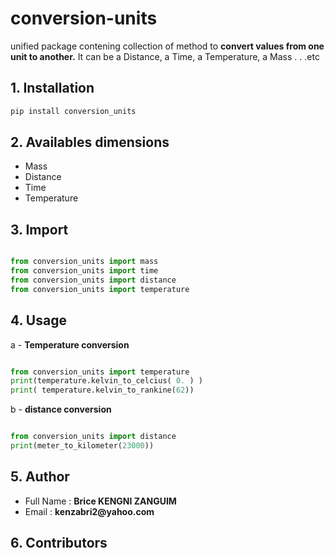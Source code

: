 # conversion-units
unified package contening collection of method to **convert values from one unit to another.** It can be a Distance, a Time, a Temperature, a Mass . . .etc

## 1. Installation

```python
pip install conversion_units
```

## 2. Availables dimensions
<ul>
    <li> Mass   </li>
    <li> Distance   </li>
    <li> Time   </li>
    <li> Temperature   </li>
</ul>

## 3. Import

```python

from conversion_units import mass
from conversion_units import time
from conversion_units import distance
from conversion_units import temperature

```

## 4. Usage
a - <strong> Temperature conversion </strong>
```python

from conversion_units import temperature
print(temperature.kelvin_to_celcius( 0. ) )
print( temperature.kelvin_to_rankine(62))
```
b - <strong> distance conversion </strong>

```python

from conversion_units import distance
print(meter_to_kilometer(23000))

```
## 5. Author

<ul>
    <li> Full Name : <strong> Brice KENGNI ZANGUIM </strong>  </li>
    <li> Email : <strong> kenzabri2@yahoo.com </strong>   </li>
</ul>

## 6. Contributors


